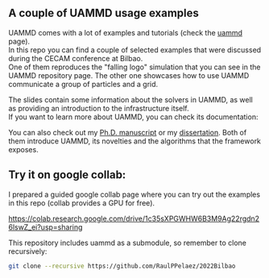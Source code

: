 ## A couple of UAMMD usage examples

UAMMD comes with a lot of examples and tutorials (check the [uammd](https://github.com/RaulPPelaez/UAMMD) page).   
In this repo you can find a couple of selected examples that were discussed during the CECAM conference at Bilbao.  
One of them reproduces the "falling logo" simulation that you can see in the UAMMD repository page. The other one showcases how to use UAMMD communicate a group of particles and a grid.  

The slides contain some information about the solvers in UAMMD, as well as providing an introduction to the infrastructure itself.  
If you want to learn more about UAMMD, you can check its documentation:

[](uammd.readthedocs.io)

You can also check out my [Ph.D. manuscript](https://github.com/RaulPPelaez/phd) or my [dissertation](https://github.com/RaulPPelaez/phd-dissertation). Both of them introduce UAMMD, its novelties and the algorithms that the framework exposes.



## Try it on google collab:

I prepared a guided google collab page where you can try out the examples in this repo (collab provides a GPU for free).  

https://colab.research.google.com/drive/1c35sXPGWHW6B3M9Ag22rgdn26lswZ_ei?usp=sharing


This repository includes uammd as a submodule, so remember to clone recursively:

```bash
git clone --recursive https://github.com/RaulPPelaez/2022Bilbao
```
